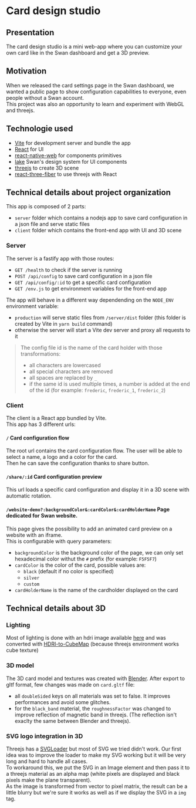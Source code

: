 # Card design studio

## Presentation

The card design studio is a mini web-app where you can customize your own card like in the Swan dashboard and get a 3D preview.

## Motivation

When we released the card settings page in the Swan dashboard, we wanted a public page to show configuration capabilities to everyone, even people without a Swan account.  
This project was also an opportunity to learn and experiment with WebGL and threejs.

## Technologie used

- [Vite](https://vitejs.dev/) for development server and bundle the app
- [React](https://reactjs.org/) for UI
- [react-native-web](https://github.com/necolas/react-native-web) for components primitives
- [lake](https://github.com/swan-io/lake) Swan's design system for UI components
- [threejs](https://threejs.org/) to create 3D scene
- [react-three-fiber](https://github.com/pmndrs/react-three-fiber) to use threejs with React

## Technical details about project organization

This app is composed of 2 parts:

- `server` folder which contains a nodejs app to save card configuration in a json file and serve static files
- `client` folder which contains the front-end app with UI and 3D scene

### Server

The server is a fastify app with those routes:

- `GET /health` to check if the server is running
- `POST /api/config` to save card configuration in a json file
- `GET /api/config/:id` to get a specific card configuration
- `GET /env.js` to get environment variables for the front-end app

The app will behave in a different way dependending on the `NODE_ENV` environment variable:

- `production` will serve static files from `/server/dist` folder (this folder is created by Vite in `yarn build` command)
- otherwise the server will start a Vite dev server and proxy all requests to it

> The config file id is the name of the card holder with those transformations:
>
> - all characters are lowercased
> - all special characters are removed
> - all spaces are replaced by `_`
> - if the same id is used multiple times, a number is added at the end of the id (for example: `frederic`, `frederic_1`, `frederic_2`)

### Client

The client is a React app bundled by Vite.  
This app has 3 different urls:

#### `/` Card configuration flow

The root url contains the card configuration flow. The user will be able to select a name, a logo and a color for the card.  
Then he can save the configuration thanks to share button.

#### `/share/:id` Card configuration preview

This url loads a specific card configuration and display it in a 3D scene with automatic rotation.

#### `/website-demo?:backgroundColor&:cardColor&:cardHolderName` Page dedicated for Swan website.

This page gives the possibility to add an animated card preview on a website with an iframe.  
This is configurable with query parameters:

- `backgroundColor` is the background color of the page, we can only set hexadecimal color withut the `#` prefix (for example: `F5F5F7`)
- `cardColor` is the color of the card, possible values are:
  - `black` (default if no color is specified)
  - `silver`
  - `custom`
- `cardHolderName` is the name of the cardholder displayed on the card

## Technical details about 3D

### Lighting

Most of lighting is done with an hdri image available [here](https://hdrihaven.com/hdri/?h=adams_place_bridge) and was converted with [HDRI-to-CubeMap](https://matheowis.github.io/HDRI-to-CubeMap/) (because threejs environment works cube texture)

### 3D model

The 3D card model and textures was created with [Blender](https://www.blender.org/).
After export to gltf format, few changes was made on `card.gltf` file:

- all `doubleSided` keys on all materials was set to false. It improves performances and avoid some glitches.
- for the `black_band` material, the `roughnessFactor` was changed to improve reflection of magnetic band in threejs. (The reflection isn't exaclty the same between Blender and threejs).

### SVG logo integration in 3D

Threejs has a [SVGLoader](https://threejs.org/docs/#examples/en/loaders/SVGLoader) but most of SVG we tried didn't work. Our first idea was to improve the loader to make my SVG working but it will be very long and hard to handle all cases.  
To workaround this, we put the SVG in an Image element and then pass it to a threejs material as an alpha map (white pixels are displayed and black pixels make the plane transparent).  
As the image is transformed from vector to pixel matrix, the result can be a little blurry but we're sure it works as well as if we display the SVG in a `img` tag.
